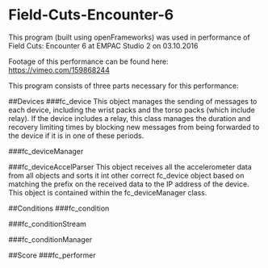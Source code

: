 # Field-Cuts-Encounter-6

This program (built using openFrameworks) was used in performance of Field Cuts: Encounter 6 at EMPAC Studio 2 on 03.10.2016

Footage of this performance can be found here: https://vimeo.com/159868244 

This program consists of three parts necessary for this performance:

##Devices
###fc_device
This object manages the sending of messages to each device, including the wrist packs and the torso packs (which include relay). If the device includes a relay, this class manages the duration and recovery limiting times by blocking new messages from being forwarded to the device if it is in one of these periods. 

###fc_deviceManager

###fc_deviceAccelParser
This object receives all the accelerometer data from all objects and sorts it int other correct fc_device object based on matching the prefix on the received data to the IP address of the device. This object is contained within the fc_deviceManager class.



##Conditions
###fc_condition

###fc_conditionStream

###fc_conditionManager


##Score
###fc_performer
